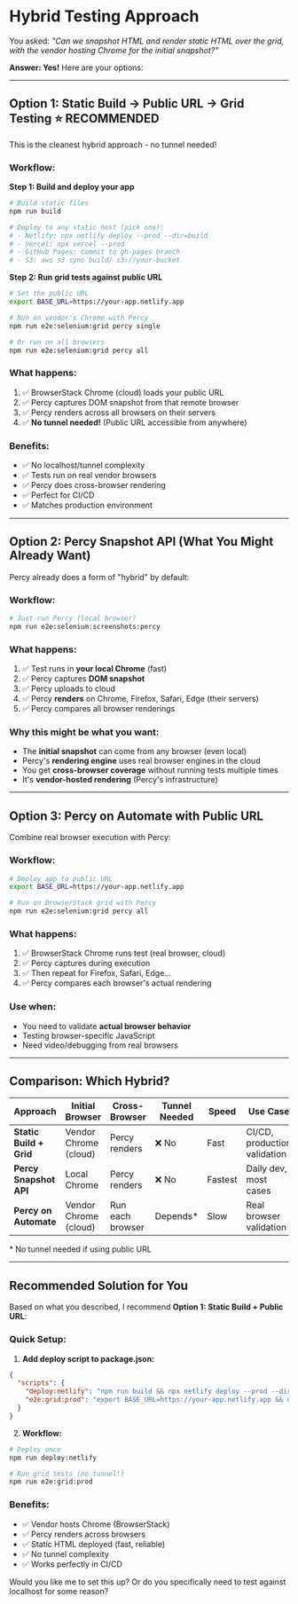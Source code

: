 # Hybrid Testing Approach

You asked: *"Can we snapshot HTML and render static HTML over the grid, with the vendor hosting Chrome for the initial snapshot?"*

**Answer: Yes!** Here are your options:

---

## Option 1: Static Build → Public URL → Grid Testing ⭐ RECOMMENDED

This is the cleanest hybrid approach - no tunnel needed!

### Workflow:

**Step 1: Build and deploy your app**
```bash
# Build static files
npm run build

# Deploy to any static host (pick one):
# - Netlify: npx netlify deploy --prod --dir=build
# - Vercel: npx vercel --prod
# - GitHub Pages: commit to gh-pages branch
# - S3: aws s3 sync build/ s3://your-bucket
```

**Step 2: Run grid tests against public URL**
```bash
# Set the public URL
export BASE_URL=https://your-app.netlify.app

# Run on vendor's Chrome with Percy
npm run e2e:selenium:grid percy single

# Or run on all browsers
npm run e2e:selenium:grid percy all
```

### What happens:
1. ✅ BrowserStack Chrome (cloud) loads your public URL
2. ✅ Percy captures DOM snapshot from that remote browser
3. ✅ Percy renders across all browsers on their servers
4. ✅ **No tunnel needed!** (Public URL accessible from anywhere)

### Benefits:
- ✅ No localhost/tunnel complexity
- ✅ Tests run on real vendor browsers
- ✅ Percy does cross-browser rendering
- ✅ Perfect for CI/CD
- ✅ Matches production environment

---

## Option 2: Percy Snapshot API (What You Might Already Want)

Percy already does a form of "hybrid" by default:

### Workflow:
```bash
# Just run Percy (local browser)
npm run e2e:selenium:screenshots:percy
```

### What happens:
1. ✅ Test runs in **your local Chrome** (fast)
2. ✅ Percy captures **DOM snapshot**
3. ✅ Percy uploads to cloud
4. ✅ Percy **renders** on Chrome, Firefox, Safari, Edge (their servers)
5. ✅ Percy compares all browser renderings

### Why this might be what you want:
- The **initial snapshot** can come from any browser (even local)
- Percy's **rendering engine** uses real browser engines in the cloud
- You get **cross-browser coverage** without running tests multiple times
- It's **vendor-hosted rendering** (Percy's infrastructure)

---

## Option 3: Percy on Automate with Public URL

Combine real browser execution with Percy:

### Workflow:
```bash
# Deploy app to public URL
export BASE_URL=https://your-app.netlify.app

# Run on BrowserStack grid with Percy
npm run e2e:selenium:grid percy all
```

### What happens:
1. ✅ BrowserStack Chrome runs test (real browser, cloud)
2. ✅ Percy captures during execution
3. ✅ Then repeat for Firefox, Safari, Edge...
4. ✅ Percy compares each browser's actual rendering

### Use when:
- You need to validate **actual browser behavior**
- Testing browser-specific JavaScript
- Need video/debugging from real browsers

---

## Comparison: Which Hybrid?

| Approach | Initial Browser | Cross-Browser | Tunnel Needed | Speed | Use Case |
|----------|----------------|---------------|---------------|-------|----------|
| **Static Build + Grid** | Vendor Chrome (cloud) | Percy renders | ❌ No | Fast | CI/CD, production validation |
| **Percy Snapshot API** | Local Chrome | Percy renders | ❌ No | Fastest | Daily dev, most cases |
| **Percy on Automate** | Vendor Chrome (cloud) | Run each browser | Depends* | Slow | Real browser validation |

\* No tunnel needed if using public URL

---

## Recommended Solution for You

Based on what you described, I recommend **Option 1: Static Build + Public URL**:

### Quick Setup:

1. **Add deploy script to package.json:**
```json
{
  "scripts": {
    "deploy:netlify": "npm run build && npx netlify deploy --prod --dir=build",
    "e2e:grid:prod": "export BASE_URL=https://your-app.netlify.app && npm run e2e:selenium:grid percy all"
  }
}
```

2. **Workflow:**
```bash
# Deploy once
npm run deploy:netlify

# Run grid tests (no tunnel!)
npm run e2e:grid:prod
```

### Benefits:
- ✅ Vendor hosts Chrome (BrowserStack)
- ✅ Percy renders across browsers
- ✅ Static HTML deployed (fast, reliable)
- ✅ No tunnel complexity
- ✅ Works perfectly in CI/CD

Would you like me to set this up? Or do you specifically need to test against localhost for some reason?
